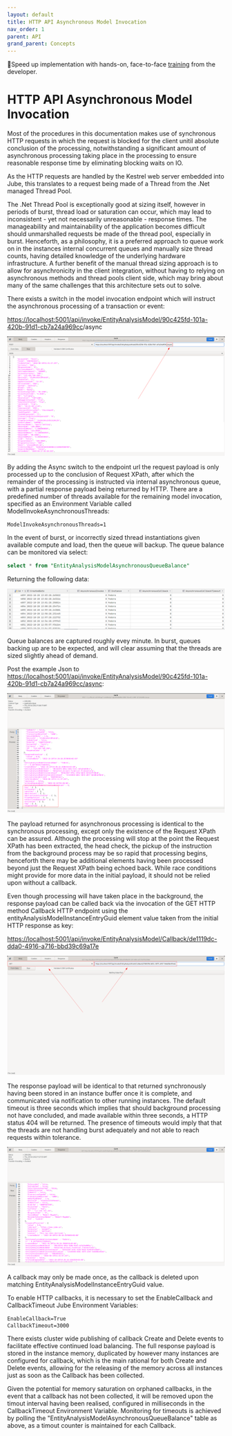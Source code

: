 ```yaml
---
layout: default
title: HTTP API Asynchronous Model Invocation
nav_order: 1
parent: API
grand_parent: Concepts
---
```


🚀Speed up implementation with hands-on, face-to-face [training](https://www.jube.io/jube-training) from the developer.

# HTTP API Asynchronous Model Invocation
Most of the procedures in this documentation makes use of synchronous HTTP requests in which the request is blocked for the client unitil absolute conclusion of the processing, notwithstanding a significant amount of asynchronous processing taking place in the processing to ensure reasonable response time by eliminating blocking waits on IO.

As the HTTP requests are handled by the Kestrel web server embedded into Jube, this translates to a request being made of a Thread from the .Net managed Thread Pool. 

The .Net Thread Pool is exceptionally good at sizing itself, however in periods of burst, thread load or saturation can occur,  which may lead to inconsistent - yet not necessarily unreasonable - response times.  The manageability and maintainability of the application becomes difficult should unmarshalled requests be made of the thread pool,  especially in burst.  Henceforth,  as a philosophy, it is a preferred approach to queue work on in the instances internal concurrent queues and manually size thread counts, having detailed knowledge of the underlying hardware infrastructure.  A further benefit of the manual thread sizing approach is to allow for asynchronicity in the client integration, without having to relying on asynchronous methods and thread pools client side,  which may bring about many of the same challenges that this architecture sets out to solve.

There exists a switch in the model invocation endpoint which will instruct the asynchronous processing of a transaction or event:

[https://localhost:5001/api/invoke/EntityAnalysisModel/90c425fd-101a-420b-91d1-cb7a24a969cc](https://localhost:5001/api/invoke/EntityAnalysisModel/90c425fd-101a-420b-91d1-cb7a24a969cc)/async

![Image](LocationOfAsyncSwitch.png)

By adding the Async switch to the endpoint url the request payload is only processed up to the conclusion of Request XPath,  after which the remainder of the processing is instructed via internal asynchronous queue, with a partial response payload being returned by HTTP.  There are a predefined number of threads available for the remaining model invocation, specified as an Environment Variable called ModelInvokeAsynchronousThreads:

``` text
ModelInvokeAsynchronousThreads=1
```

In the event of burst, or incorrectly sized thread instantiations given available compute and load,  then the queue will backup.  The queue balance can be monitored via select:

``` sql
select * from "EntityAnalysisModelAsynchronousQueueBalance"
```

Returning the following data:

![Image](BalanceCounts.png)

Queue balances are captured roughly evey minute. In burst,  queues backing up are to be expected,  and will clear assuming that the threads are sized slightly ahead of demand.

Post the example Json to [https://localhost:5001/api/invoke/EntityAnalysisModel/90c425fd-101a-420b-91d1-cb7a24a969cc/async](https://localhost:5001/api/invoke/EntityAnalysisModel/90c425fd-101a-420b-91d1-cb7a24a969cc/async):

![Image](OnlyHeadCheck.png)

The payload returned for asynchronous processing is identical to the synchronous processing,  except only the existence of the Request XPath can be assured. Although the processing will stop at the point the Request XPath has been extracted, the head check, the pickup of the instruction from the background process may be so rapid that processing begins,  henceforth there may be additional elements having been processed beyond just the Request XPath being echoed back.  While race conditions might provide for more data in the initial payload,  it should not be relied upon without a callback.

Even though processing will have taken place in the background,  the response payload can be called back via the invocation of the GET HTTP method Callback HTTP endpoint using the entityAnalysisModelInstanceEntryGuid element value taken from the initial HTTP response as key:

[https://localhost:5001/api/invoke/EntityAnalysisModel/Callback/de1119dc-dda0-4916-a716-bbd39c69a17e](https://localhost:5001/api/invoke/EntityAnalysisModel/Callback/de1119dc-dda0-4916-a716-bbd39c69a17e)

![Image](Callback.png)

The response payload will be identical to that returned synchronously having been stored in an instance buffer once it is complete,  and communicated via notification to other running instances.  The default timeout is three seconds which implies that should background processing not have concluded, and made available within three seconds,  a HTTP status 404 will be returned.  The presence of timeouts would imply that that the threads are not handling burst adequately and not able to reach requests within tolerance.

![Image](CallbackResponse.png)

A callback may only be made once, as the callback is deleted upon matching EntityAnalysisModelInstanceEntryGuid value.

To enable HTTP callbacks, it is necessary to set the EnableCallback and CallbackTimeout Jube Environment Variables:

``` text
EnableCallback=True
CallbackTimeout=3000
```

There exists cluster wide publishing of callback Create and Delete events to facilitate effective continued load balancing.  The full response payload is stored in the instance memory,  duplicated by however many instances are configured for callback, which is the main rational for both Create and Delete events,  allowing for the releasing of the memory across all instances just as soon as the Callback has been collected.

Given the potential for memory saturation on orphaned callbacks, in the event that a callback has not been collected, it will be removed upon the timout interval having been realised, configured in milliseconds in the CallbackTimeout Environment Variable. Monitoring for timeouts is achieved by polling the "EntityAnalysisModelAsynchronousQueueBalance" table as above,  as a timout counter is maintained for each Callback.